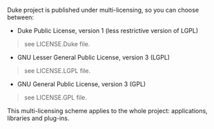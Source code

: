 Duke project is published under multi-licensing, so you can choose between:  

* Duke Public License, version 1 (less restrictive version of LGPL)

>   see LICENSE.Duke file.  

* GNU Lesser General Public License, version 3 (LGPL)

>   see LICENSE.LGPL file.  
    
* GNU General Public License, version 3 (GPL)

>   see LICENSE.GPL file.  

This multi-licensing scheme applies to the whole project: applications, libraries and plug-ins.
